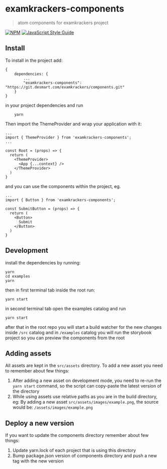 # examkrackers-components

> atom components for examkrackers project

[![NPM](https://img.shields.io/npm/v/components.svg)](https://www.npmjs.com/package/components) [![JavaScript Style Guide](https://img.shields.io/badge/code_style-standard-brightgreen.svg)](https://standardjs.com)

## Install

To install in the project add:

```
{
    dependencies: {
        ...
        "examkrackers-components": "https://git.desmart.com/examkrackers/components.git"
    }
}
```
in your project dependencies and run
```
    yarn
```

Then import the ThemeProvider and wrap your application with it:

```
...
import { ThemeProvider } from 'examkrackers-components';
...

const Root = (props) => {
  return (
    <ThemeProvider>
      <App {...context} />
    </ThemeProvider>
  )
}

```

and you can use the components within the project, eg.

```
...
import { Button } from 'examkrackers-components';

const SubmitButton = (props) => {
  return (
    <Button>
      Submit
    </Button>
  )
}

```

## Development

install the dependencies by running:
```
yarn
cd examples
yarn
```

then in first terminal tab inside the root run:

```
yarn start
```

in second terminal tab open the examples catalog and run
```
yarn start
```

after that in the root repo you will start a build watcher for the new changes inside `/src` catalog
and in `/examples` catalog you will run the storybook project so you can preview the components from the root

## Adding assets

All assets are kept in the `src/assets` directory. To add a new asset you need to remember about few things:
1. After adding a new asset on development mode, you need to re-run the `yarn start` command, so the script can copy-paste the latest version of the directory
2. While using assets use relative paths as you are in the build directory, eg:
  By adding a new asset `src/assets/images/example.png`, the source would be: `/assets/images/example.png`

## Deploy a new version

If you want to update the components directory remember about few things:
1. Update yarn.lock of each project that is using this directory
2. Bump package.json version of components directory and push a new tag with the new version

